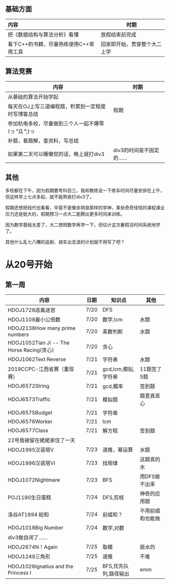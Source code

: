 ## 基础方面

| 内容                                   | 时期                         |
| :------------------------------------- | ---------------------------- |
| 把《数据结构与算法分析》看懂           | 放假结束前完成               |
| 看下C++的书籍，尽量熟练使用C++常用工具 | 回家即开始，贯穿整个大二上学 |

## 算法竞赛

| 内容                                               | 时期                   |
| -------------------------------------------------- | ---------------------- |
| 从基础的算法开始学起                               |                        |
| 每天在OJ上写三道编程题，积累到一定程度时写博客总结 | 假期                   |
| 参加杭电多校，尽量做到三个人一起不爆零(っ °Д °;)っ |                        |
| 补题，看题解，查资料，写总结                       |                        |
| 如果第二天可以睡懒觉的话，晚上就打div3             | div3的时间是不固定的…… |

## 其他

多校都在下午，因为假期要考科目三，我和教练说一下练车时间尽量安排在上午，但这样早上七点多起，就不能熬夜打div3了。

假期还想把线代也看看，毕竟不是像余玥良那样的学神，某些奇奇怪怪的课程课业压力还是挺大的，假期预习一点大二能腾出更多时间来训练。

因为数学基础太差了，大二想把数学再学一下，但估计这次暑假没时间系统地学了。

其他什么乱七八糟的追剧、骑车出去浪的计划就不用写了吧？

# 从20号开始

## 第一周
| 内容                                      | 日期 | 知识点                | 其他             |
| ----------------------------------------- | ---- | --------------------- | ---------------- |
| HDOJ1728逃离迷宫                          | 7/20 | DFS                   |                  |
| HDOJ1108最小公倍数                        | 7/20 | 数学,lcm              | 水题             |
| HDOJ2138How many prime numbers            | 7/20 | 素数判断              | 水题             |
| HDOJ1052Tian Ji -- The Horse Racing(贪心) | 7/20 | 贪心                  |                  |
| HDOJ1062Text Reverse                      | 7/21 | 字符串                | 水题             |
| 2019CCPC-江西省赛（重现赛）               | 7/21 | gcd,lcm,模拟,字符串   | 11题签了5题      |
| HDOJ6572String                            | 7/21 | gcd,概率              | 签到题           |
| HDOJ6573Traffic                           | 7/21 | 模拟题                | 题意真恶心       |
| HDOJ6575Budget                            | 7/21 | 字符串                |                  |
| HDOJ6576Worker                            | 7/21 | lcm                   |                  |
| HDOJ6577Class                             | 7/21 | 解方程                | 签到题           |
| 22号我被留在姥姥家住了一天                |      |                       |                  |
| HDOJ1995汉诺塔V                           | 7/23 | 递推，幂运算          | 水题             |
| HDOJ1996汉诺塔VI                          | 7/23 | 找规律                | 这题真的水       |
| HDOJ1072Nightmare                         | 7/23 | BFS                   | 用DFS做不出来    |
| POJ1190生日蛋糕                           | 7/24 | DFS,剪枝              | 神奇的应用题     |
| 洛谷AT1894 総和                           | 7/24 | 前缀和？              | 不用前缀和也能做 |
| HDOJ1018Big Number                        | 7/24 | 数学,对数             |                  |
| div3做自闭了……                            |      |                       |                  |
| HDOJ2674N！Again                          | 7/25 | 取模                  | 挺水的           |
| HDOJ1249三角形                            | 7/25 | 递推                  | 不难             |
| HDOJ1026Ignatius and the Princess I       | 7/25 | BFS,优先队列,路径输出 | emm              |
